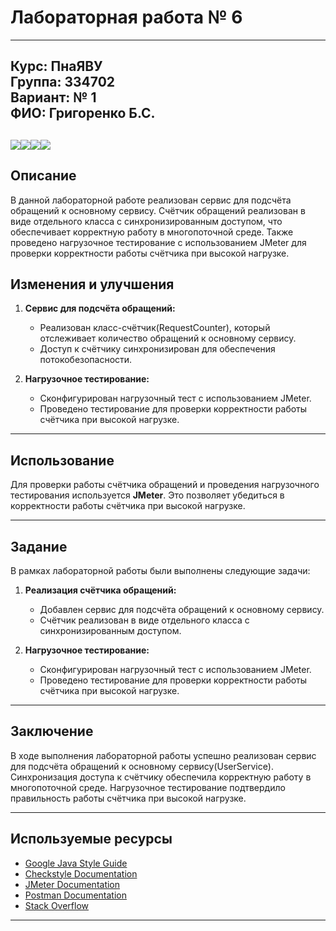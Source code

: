 # Лабораторная работа № 6

---

**Курс:** ПнаЯВУ  
**Группа:** 334702  
**Вариант:** № 1  
**ФИО:** Григоренко Б.С.  
---
![](https://i.gifer.com/origin/b6/b63cd17bb3aedad7a15e39ec9c0dcce9_w200.webp)![](https://i.gifer.com/origin/77/77c9d6001ac7ee0ba6e4e313b41aa6dd_w200.webp)![](https://i.gifer.com/origin/2d/2d4adaf81d4a24d3da1a5c93834e56b9_w200.webp)![](https://i.gifer.com/origin/fd/fdf70f5f4989f9c08f033da50c38170e_w200.webp)<br>
---

## Описание

В данной лабораторной работе реализован сервис для подсчёта обращений к основному сервису. Счётчик обращений реализован в виде отдельного класса с синхронизированным доступом, что обеспечивает корректную работу в многопоточной среде. Также проведено нагрузочное тестирование с использованием JMeter для проверки корректности работы счётчика при высокой нагрузке.

## Изменения и улучшения

1. **Сервис для подсчёта обращений:**
   - Реализован класс-счётчик(RequestCounter), который отслеживает количество обращений к основному сервису.
   - Доступ к счётчику синхронизирован для обеспечения потокобезопасности.

2. **Нагрузочное тестирование:**
   - Сконфигурирован нагрузочный тест с использованием JMeter.
   - Проведено тестирование для проверки корректности работы счётчика при высокой нагрузке.

---

## Использование

Для проверки работы счётчика обращений и проведения нагрузочного тестирования используется **JMeter**. Это позволяет убедиться в корректности работы счётчика при высокой нагрузке.

---

## Задание

В рамках лабораторной работы были выполнены следующие задачи:

1. **Реализация счётчика обращений:**
   - Добавлен сервис для подсчёта обращений к основному сервису.
   - Счётчик реализован в виде отдельного класса с синхронизированным доступом.

2. **Нагрузочное тестирование:**
   - Сконфигурирован нагрузочный тест с использованием JMeter.
   - Проведено тестирование для проверки корректности работы счётчика при высокой нагрузке.

---

## Заключение

В ходе выполнения лабораторной работы успешно реализован сервис для подсчёта обращений к основному сервису(UserService). Синхронизация доступа к счётчику обеспечила корректную работу в многопоточной среде. Нагрузочное тестирование подтвердило правильность работы счётчика при высокой нагрузке.

---

## Используемые ресурсы

- [Google Java Style Guide](https://google.github.io/styleguide/javaguide.html)
- [Checkstyle Documentation](https://checkstyle.sourceforge.io/)
- [JMeter Documentation](https://jmeter.apache.org/)
- [Postman Documentation](https://learning.postman.com/)
- [Stack Overflow](https://stackoverflow.com/)

---
